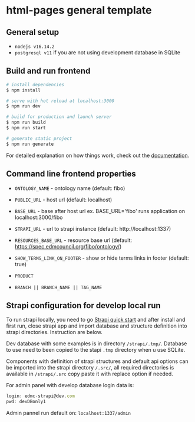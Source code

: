 # html-pages general template

## General setup

- `nodejs v16.14.2`
- `postgresql v11` if you are not using development database in SQLite

## Build and run frontend

```bash
# install dependencies
$ npm install

# serve with hot reload at localhost:3000
$ npm run dev

# build for production and launch server
$ npm run build
$ npm run start

# generate static project
$ npm run generate
```

For detailed explanation on how things work, check out the [documentation](https://nuxtjs.org).

## Command line frontend properties

- `ONTOLOGY_NAME` - ontology name (default: fibo)

- `PUBLIC_URL` - host url (default: localhost)

- `BASE_URL` - base after host url ex. BASE_URL='fibo' runs application on localhost:3000/fibo

- `STRAPI_URL` - url to strapi instance (default: http://localhost:1337)

- `RESOURCES_BASE_URL` - resource base url (default: https://spec.edmcouncil.org/fibo/ontology/)

- `SHOW_TERMS_LINK_ON_FOOTER` - show or hide terms links in footer (default: true)

- `PRODUCT`

- `BRANCH || BRANCH_NAME || TAG_NAME`

## Strapi configuration for develop local run

To run strapi locally, you need to go [Strapi quick start](https://docs.strapi.io/developer-docs/latest/getting-started/quick-start.html) and after install and first run, close strapi app and import database and structure definition into strapi directories. Instruction are below.

Dev database with some examples is in directory `/strapi/.tmp/`. Database to use need to been copied to the stapi `.tmp` directory when u use SQLite.

Components with definition of strapi structures and default api options can be imported into the strapi directory `/.src/`, all required directories is available in `/strapi/.src` copy paste it with replace option if needed.

For admin panel with develop database login data is:

```js
login: edmc-strapi@dev.com
pwd: devDBonly1
```

Admin pannel run default on: `localhost:1337/admin`
